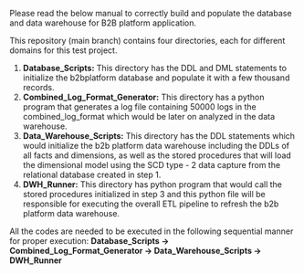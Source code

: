 Please read the below manual to correctly build and populate the database and data warehouse for B2B platform application.

This repository (main branch) contains four directories, each for different domains for this test project.

1) **Database_Scripts:** This directory has the DDL and DML statements to initialize the b2bplatform database and populate it with a few thousand records.
2) **Combined_Log_Format_Generator:** This directory has a python program that generates a log file containing 50000 logs in the combined_log_format which would be later on analyzed in the data warehouse.
3) **Data_Warehouse_Scripts:** This directory has the DDL statements which would initialize the b2b platform data warehouse including the DDLs of all facts and dimensions, as well as the stored procedures that will load the dimensional model using the SCD type - 2 data capture from the relational database created in step 1.
4) **DWH_Runner:** This directory has python program that would call the stored procedures initialized in step 3 and this python file will be responsible for executing the overall ETL pipeline to refresh the b2b platform data warehouse.  

All the codes are needed to be executed in the following sequential manner for proper execution: 
**Database_Scripts -> Combined_Log_Format_Generator -> Data_Warehouse_Scripts -> DWH_Runner**
